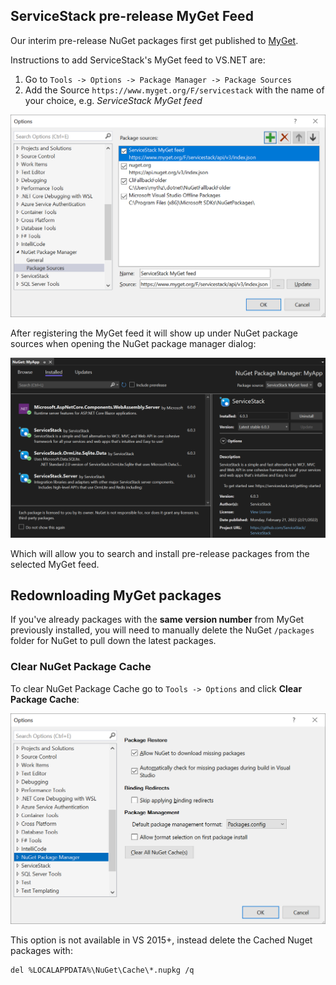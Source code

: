 ## ServiceStack pre-release MyGet Feed

Our interim pre-release NuGet packages first get published to [MyGet](https://www.myget.org/).

Instructions to add ServiceStack's MyGet feed to VS.NET are:

  1. Go to `Tools -> Options -> Package Manager -> Package Sources`
  2. Add the Source `https://www.myget.org/F/servicestack` with the name of your choice, e.g. _ServiceStack MyGet feed_

![NuGet Package Sources](https://raw.githubusercontent.com/ServiceStack/Assets/master/img/wikis/myget/package-sources.png)

After registering the MyGet feed it will show up under NuGet package sources when opening the NuGet package manager dialog:

![NuGet Package Manager](https://raw.githubusercontent.com/ServiceStack/Assets/master/img/wikis/myget/package-manager-ui.png)

Which will allow you to search and install pre-release packages from the selected MyGet feed.

## Redownloading MyGet packages

If you've already packages with the **same version number** from MyGet previously installed, you will need to manually delete the NuGet `/packages` folder for NuGet to pull down the latest packages.

### Clear NuGet Package Cache

To clear NuGet Package Cache go to `Tools -> Options` and click **Clear Package Cache**:

![Clear Packages Cache](https://raw.githubusercontent.com/ServiceStack/Assets/master/img/wikis/myget/clear-package-cache.png)

This option is not available in VS 2015+, instead delete the Cached Nuget packages with:

    del %LOCALAPPDATA%\NuGet\Cache\*.nupkg /q
